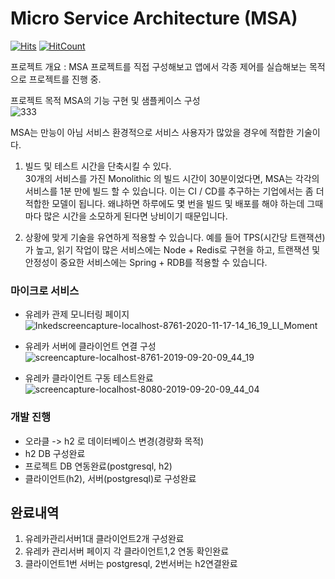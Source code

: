 # Micro Service Architecture (MSA)
[![Hits](https://hits.seeyoufarm.com/api/count/incr/badge.svg?url=https%3A%2F%2Fgithub.com%2Fldk-hub%2FSpringCloudConfigTEST&count_bg=%235A8738&title_bg=%236D1313&icon=&icon_color=%23FF0000&title=hits&edge_flat=false)](https://hits.seeyoufarm.com)
[![HitCount](https://img.shields.io/badge/lisence-MIT-green.svg)](https://github.com/ldk-hub/MSA_project/blob/master/LICENSE)

프로젝트 개요 : MSA 프로젝트를 직접 구성해보고 앱에서 각종 제어를 실습해보는 목적으로 프로젝트를 진행 중. 

프로젝트 목적 MSA의 기능 구현 및 샘플케이스 구성  
![333](https://user-images.githubusercontent.com/12209348/90950280-02654600-e48b-11ea-8992-347d8e50611b.jpg)

MSA는 만능이 아님 서비스 환경적으로  서비스 사용자가 많았을 경우에 적합한 기술이다.  

1. 빌드 및 테스트 시간을 단축시킬 수 있다.  
30개의 서비스를 가진 Monolithic 의 빌드 시간이 30분이었다면, MSA는 각각의 서비스를 1분 만에 빌드 할 수 있습니다. 이는 CI / CD를 추구하는 기업에서는 좀 더 적합한 모델이 됩니다. 왜냐하면 하루에도 몇 번을 빌드 및 배포를 해야 하는데 그때마다 많은 시간을 소모하게 된다면 낭비이기 때문입니다.  

2. 상황에 맞게 기술을 유연하게 적용할 수 있습니다. 예를 들어 TPS(시간당 트랜잭션)가 높고, 읽기 작업이 많은 서비스에는 Node + Redis로 구현을 하고, 트랜잭션 및 안정성이 중요한 서비스에는 Spring + RDB를 적용할 수 있습니다.  



### 마이크로 서비스  
  - 유레카 관제 모니터링 페이지
![Inkedscreencapture-localhost-8761-2020-11-17-14_16_19_LI_Moment](https://user-images.githubusercontent.com/12209348/99351507-0ebf3a80-28e4-11eb-9392-56d7463a9290.jpg)

 - 유레카 서버에 클라이언트 연결 구성
![screencapture-localhost-8761-2019-09-20-09_44_19](https://user-images.githubusercontent.com/12209348/65290702-41a85a00-db8b-11e9-9288-96ff23bc9421.png)  

 - 유레카 클라이언트 구동 테스트완료
 ![screencapture-localhost-8080-2019-09-20-09_44_04](https://user-images.githubusercontent.com/12209348/65290701-41a85a00-db8b-11e9-8f08-87958cee740e.png)  

### 개발 진행  
 - 오라클  -> h2 로 데이터베이스 변경(경량화 목적)  
 - h2 DB 구성완료  
 - 프로젝트 DB 연동완료(postgresql, h2)  
 - 클라이언트(h2), 서버(postgresql)로 구성완료  
  
## 완료내역   
  1. 유레카관리서버1대 클라이언트2개 구성완료  
  2. 유레카 관리서버 페이지 각 클라이언트1,2 연동 확인완료  
  3. 클라이언트1번 서버는 postgresql, 2번서버는 h2연결완료  
  
